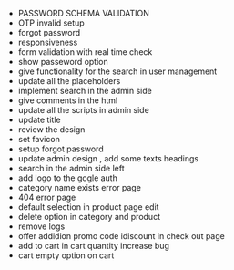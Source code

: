 - PASSWORD SCHEMA VALIDATION
- OTP invalid setup
- forgot password
- responsiveness
- form validation with real time check
- show passeword option
- give functionality for the search in user  management
- update all the placeholders
- implement search in the admin side
- give comments in the html
- update all the scripts in admin side
- update title
- review the design
- set favicon
- setup forgot password
- update admin design , add some texts headings
- search in the admin side left
- add logo to the gogle auth 
- category name exists error page
- 404 error page
- default selection in product page edit
- delete option in category and product
- remove logs
- offer addidion  promo code idiscount in check out page
- add to cart in cart quantity increase bug
- cart empty option on cart